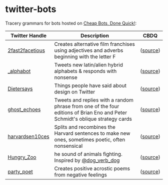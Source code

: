 # twitter-bots
Tracery grammars for bots hosted on [Cheap Bots, Done Quick!](http://cheapbotsdonequick.com):

|Twitter Handle|Description|CBDQ|
|---|---|---|
|[2fast2facetious](https://twitter.com/2fast2facetious)|Creates alternative film franchises using adjectives and adverbs beginning with the letter F|([source](https://cheapbotsdonequick.com/source/2fast2facetious))|
|[\_alphabot](https://twitter.com/_alphabot)|Tweets new latin/alien hybrid alphabets & responds with nonsense|([source](https://cheapbotsdonequick.com/source/_alphabot))|
|[Dietersays](https://twitter.com/Dietersays)|Things people have said about design on Twitter|([source](https://cheapbotsdonequick.com/source/Dietersays))|
|[ghost_echoes](https://twitter.com/ghost_echoes)|Tweets and replies with a random phrase from one of the four editions of Brian Eno and Peter Schmidt's oblique strategy cards|([source](https://cheapbotsdonequick.com/source/ghost_echoes))|
|[harvardsen10ces](http://twitter.com/harvardsen10ces)|Splits and recombines the Harvard sentences to make new ones, sometimes poetic, often nonsensical|([source](https://cheapbotsdonequick.com/source/harvardsen10ces))|
|[Hungry_Zoo](http://twitter.com/Hungry_Zoo)|he sound of animals fighting. Inspired by [@dog_verb_dog](https://twitter.com/dog_verb_dog)|([source](https://cheapbotsdonequick.com/source/Hungry_Zoo))|
|[party_poet](https://twitter.com/party_poet)|Creates positive acrostic poems from negative feelings|([source](https://cheapbotsdonequick.com/source/party_poet))|
